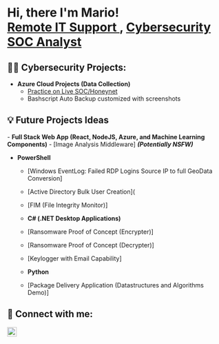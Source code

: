 <h1>Hi, there I'm Mario! <br/><a href="https://github.com/marioA15s">Remote IT Support </a>, <a href="https://www.linkedin.com/in/mario-arredondo-1b58561b7/">Cybersecurity SOC Analyst</a>

<h2>👨‍💻 Cybersecurity Projects:</h2>

- <b>Azure Cloud Projects (Data Collection)</b>
  - [Practice on Live SOC/Honeynet](https://github.com/marioA15s/Net-SOC)
  - Bashscript Auto Backup customized with screenshots

<h2>💡 Future Projects Ideas </h2>
- <b>Full Stack Web App (React, NodeJS, Azure, and Machine Learning Components)</b>
  - [Image Analysis Middleware] <b><i>(Potentially NSFW)</b></i>
  
- <b>PowerShell</b>
  - [Windows EventLog: Failed RDP Logins Source IP to full GeoData Conversion]
  - [Active Directory Bulk User Creation](
  - [FIM (File Integrity Monitor)]

  - <b>C# (.NET Desktop Applications)</b>
  - [Ransomware Proof of Concept (Encrypter)]
  - [Ransomware Proof of Concept (Decrypter)]
  - [Keylogger with Email Capability]

  - <b>Python</b>
  - [Package Delivery Application (Datastructures and Algorithms Demo)]


<h2> 🤳 Connect with me:</h2>

[<img align="left" alt="Josh | LinkedIn" width="22px" src="https://cdn.jsdelivr.net/npm/simple-icons@v3/icons/linkedin.svg" />][linkedin]


[linkedin]: https://www.linkedin.com/in/mario-arredondo-1b58561b7/

<!--
**joshmadakor1/joshmadakor1** is a ✨ _special_ ✨ repository because its `README.md` (this file) appears on your GitHub profile.

Here are some ideas to get you started:

- 🔭 I’m currently working on ...
- 🌱 I’m currently learning ...
- 👯 I’m looking to collaborate on ...
- 🤔 I’m looking for help with ...
- 💬 Ask me about ...
- 📫 How to reach me: ...
- 😄 Pronouns: ...
- ⚡ Fun fact: ...
-->
